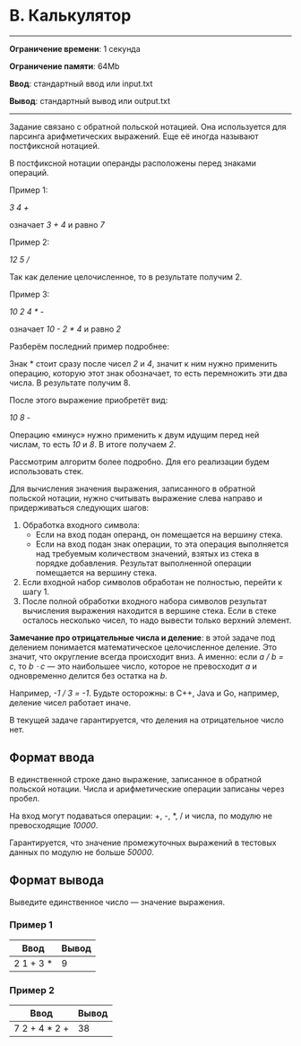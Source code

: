 # B. Калькулятор

---
**Ограничение времени**: 1 секунда

**Ограничение памяти**: 64Mb

**Ввод**: стандартный ввод или input.txt

**Вывод**: стандартный вывод или output.txt

---

Задание связано с обратной польской нотацией. Она используется для парсинга арифметических выражений. Еще её иногда называют постфиксной нотацией.

В постфиксной нотации операнды расположены перед знаками операций.

Пример 1:

*3 4 +*

означает *3 + 4* и равно *7*

Пример 2:

*12 5 /*

Так как деление целочисленное, то в результате получим 2.

Пример 3:

*10 2 4 * -*

означает *10 - 2 * 4* и равно *2*

Разберём последний пример подробнее:

Знак * стоит сразу после чисел *2* и *4*, значит к ним нужно применить операцию, которую этот знак обозначает, то есть перемножить эти два числа. В результате получим 8.

После этого выражение приобретёт вид:

*10 8 -*

Операцию «минус» нужно применить к двум идущим перед ней числам, то есть *10* и *8*. В итоге получаем *2*.

Рассмотрим алгоритм более подробно. Для его реализации будем использовать стек.

Для вычисления значения выражения, записанного в обратной польской нотации, нужно считывать выражение слева направо и придерживаться следующих шагов:

1. Обработка входного символа:
   * Если на вход подан операнд, он помещается на вершину стека.
   * Если на вход подан знак операции, то эта операция выполняется над требуемым количеством значений, взятых из стека в порядке добавления. Результат выполненной операции помещается на вершину стека.
2. Если входной набор символов обработан не полностью, перейти к шагу 1.
3. После полной обработки входного набора символов результат вычисления выражения находится в вершине стека. Если в стеке осталось несколько чисел, то надо вывести только верхний элемент.

**Замечание про отрицательные числа и деление**: в этой задаче под делением понимается математическое целочисленное деление. Это значит, что округление всегда происходит вниз. А именно: если *a / b = c*, то *b ⋅ c* — это наибольшее число, которое не превосходит *a* и одновременно делится без остатка на *b*.

Например, *-1 / 3 = -1*. Будьте осторожны: в C++, Java и Go, например, деление чисел работает иначе.

В текущей задаче гарантируется, что деления на отрицательное число нет.

## Формат ввода

В единственной строке дано выражение, записанное в обратной польской нотации. Числа и арифметические операции записаны через пробел.

На вход могут подаваться операции: +, -, *, / и числа, по модулю не превосходящие *10000*.

Гарантируется, что значение промежуточных выражений в тестовых данных по модулю не больше *50000*.

## Формат вывода

Выведите единственное число — значение выражения.

### Пример 1

| Ввод      | Вывод |
|-----------|-------|
| 2 1 + 3 * | 9     |

### Пример 2

| Ввод          | Вывод |
|---------------|-------|
| 7 2 + 4 * 2 + | 38    |
